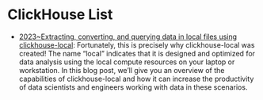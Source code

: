# ClickHouse List

- [2023~Extracting, converting, and querying data in local files using clickhouse-local](https://clickhouse.com/blog/extracting-converting-querying-local-files-with-sql-clickhouse-local): Fortunately, this is precisely why clickhouse-local was created! The name “local” indicates that it is designed and optimized for data analysis using the local compute resources on your laptop or workstation. In this blog post, we’ll give you an overview of the capabilities of clickhouse-local and how it can increase the productivity of data scientists and engineers working with data in these scenarios.
